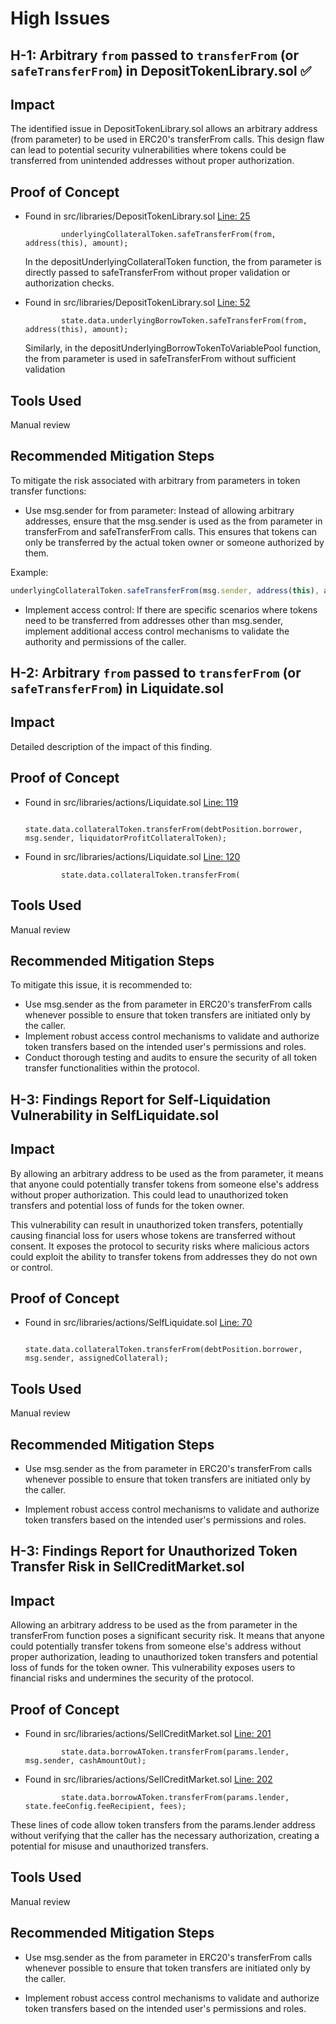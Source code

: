 # High Issues

## H-1: Arbitrary `from` passed to `transferFrom` (or `safeTransferFrom`) in DepositTokenLibrary.sol ✅

## Impact

The identified issue in DepositTokenLibrary.sol allows an arbitrary address (from parameter) to be used in ERC20's transferFrom calls. This design flaw can lead to potential security vulnerabilities where tokens could be transferred from unintended addresses without proper authorization.

## Proof of Concept

- Found in src/libraries/DepositTokenLibrary.sol [Line: 25](src/libraries/DepositTokenLibrary.sol#L25)

  ```solidity
          underlyingCollateralToken.safeTransferFrom(from, address(this), amount);
  ```

  In the depositUnderlyingCollateralToken function, the from parameter is directly passed to safeTransferFrom without proper validation or authorization checks.

- Found in src/libraries/DepositTokenLibrary.sol [Line: 52](src/libraries/DepositTokenLibrary.sol#L52)

  ```solidity
          state.data.underlyingBorrowToken.safeTransferFrom(from, address(this), amount);
  ```

  Similarly, in the depositUnderlyingBorrowTokenToVariablePool function, the from parameter is used in safeTransferFrom without sufficient validation

## Tools Used

Manual review

## Recommended Mitigation Steps

To mitigate the risk associated with arbitrary from parameters in token transfer functions:

- Use msg.sender for from parameter: Instead of allowing arbitrary addresses, ensure that the msg.sender is used as the from parameter in transferFrom and safeTransferFrom calls. This ensures that tokens can only be transferred by the actual token owner or someone authorized by them.

Example:

```javascript
underlyingCollateralToken.safeTransferFrom(msg.sender, address(this), amount);
```

- Implement access control: If there are specific scenarios where tokens need to be transferred from addresses other than msg.sender, implement additional access control mechanisms to validate the authority and permissions of the caller.

## H-2: Arbitrary `from` passed to `transferFrom` (or `safeTransferFrom`) in Liquidate.sol

## Impact

Detailed description of the impact of this finding.

## Proof of Concept

- Found in src/libraries/actions/Liquidate.sol [Line: 119](src/libraries/actions/Liquidate.sol#L119)

  ```solidity
          state.data.collateralToken.transferFrom(debtPosition.borrower, msg.sender, liquidatorProfitCollateralToken);
  ```

- Found in src/libraries/actions/Liquidate.sol [Line: 120](src/libraries/actions/Liquidate.sol#L120)

  ```solidity
          state.data.collateralToken.transferFrom(
  ```

## Tools Used

Manual review

## Recommended Mitigation Steps

To mitigate this issue, it is recommended to:

- Use msg.sender as the from parameter in ERC20's transferFrom calls whenever possible to ensure that token transfers are initiated only by the caller.
- Implement robust access control mechanisms to validate and authorize token transfers based on the intended user's permissions and roles.
- Conduct thorough testing and audits to ensure the security of all token transfer functionalities within the protocol.

## H-3: Findings Report for Self-Liquidation Vulnerability in SelfLiquidate.sol

## Impact

By allowing an arbitrary address to be used as the from parameter, it means that anyone could potentially transfer tokens from someone else's address without proper authorization. This could lead to unauthorized token transfers and potential loss of funds for the token owner.

This vulnerability can result in unauthorized token transfers, potentially causing financial loss for users whose tokens are transferred without consent. It exposes the protocol to security risks where malicious actors could exploit the ability to transfer tokens from addresses they do not own or control.

## Proof of Concept

- Found in src/libraries/actions/SelfLiquidate.sol [Line: 70](src/libraries/actions/SelfLiquidate.sol#L70)

  ```solidity
          state.data.collateralToken.transferFrom(debtPosition.borrower, msg.sender, assignedCollateral);
  ```

## Tools Used

Manual review

## Recommended Mitigation Steps

- Use msg.sender as the from parameter in ERC20's transferFrom calls whenever possible to ensure that token transfers are initiated only by the caller.

- Implement robust access control mechanisms to validate and authorize token transfers based on the intended user's permissions and roles.

## H-3: Findings Report for Unauthorized Token Transfer Risk in SellCreditMarket.sol

## Impact

Allowing an arbitrary address to be used as the from parameter in the transferFrom function poses a significant security risk. It means that anyone could potentially transfer tokens from someone else's address without proper authorization, leading to unauthorized token transfers and potential loss of funds for the token owner. This vulnerability exposes users to financial risks and undermines the security of the protocol.

## Proof of Concept

- Found in src/libraries/actions/SellCreditMarket.sol [Line: 201](src/libraries/actions/SellCreditMarket.sol#L201)

  ```solidity
          state.data.borrowAToken.transferFrom(params.lender, msg.sender, cashAmountOut);
  ```

- Found in src/libraries/actions/SellCreditMarket.sol [Line: 202](src/libraries/actions/SellCreditMarket.sol#L202)

  ```solidity
          state.data.borrowAToken.transferFrom(params.lender, state.feeConfig.feeRecipient, fees);
  ```

These lines of code allow token transfers from the params.lender address without verifying that the caller has the necessary authorization, creating a potential for misuse and unauthorized transfers.

## Tools Used

Manual review

## Recommended Mitigation Steps

- Use msg.sender as the from parameter in ERC20's transferFrom calls whenever possible to ensure that token transfers are initiated only by the caller.

- Implement robust access control mechanisms to validate and authorize token transfers based on the intended user's permissions and roles.
